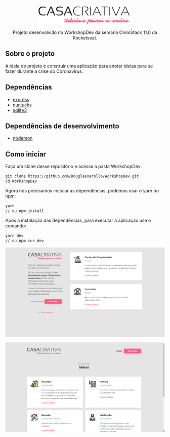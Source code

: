<p align="center">
  <img src=".github/logo.png" />
</p>

<p align="center">Projeto desenvolvido no WorkshopDev da semana OmniStack 11.0 da Rocketseat.</p>

## Sobre o projeto

A ideia do projeto é construir uma aplicação para anotar ideias para se fazer durante a crise do Coronavirus.

## Dependências

- [express](https://www.npmjs.com/package/express)
- [nunjucks](https://www.npmjs.com/package/nunjucks)
- [sqlite3](https://www.npmjs.com/package/sqlite3)

## Dependências de desenvolvimento

- [nodemon](https://www.npmjs.com/package/nodemon)

## Como iniciar

Faça um clone desse repositório e acesse a pasta WorkshopDev:

```
git clone https://github.com/DouglasVarollo/WorkshopDev.git
cd WorkshopDev
```

Agora nós precisamos instalar as dependências, podemos usar o yarn ou npm:

```
yarn
// ou npm install
```

Após a instalação das dependências, para executar a aplicação use o comando:

```
yarn dev
// ou npm run dev
```

<p align="center">
  <img src="./.github/frontend01.png" />
</p>

<p align="center">
  <img src="./.github/frontend02.png" />
</p>
